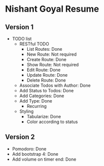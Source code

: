 # Nishant Goyal Resume

## Version 1

- TODO list
  - RESTful TODO
    - List Routes: Done
    - New Route: Not required
    - Create Route: Done
    - Show Route: Not required
    - Edit Route: Done
    - Update Route: Done
    - Delete Route: Done
  - Associate Todos with Author: Done
  - Add Status to Todos: Done
  - Add Categories: Done
  - Add Type: Done
    - Recurring
  - Styling
    - Tabularize: Done
    - Color according to status

## Version 2

- Pomodoro: Done
- Add bootstrap 4: Done
- Add volume on timer end: Done
